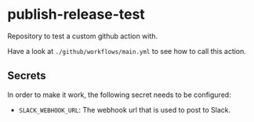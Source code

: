 # publish-release-test

Repository to test a custom github action with.

Have a look at `./github/workflows/main.yml` to see how to call this action.

## Secrets

In order to make it work, the following secret needs to be configured:

- `SLACK_WEBHOOK_URL`: The webhook url that is used to post to Slack.
